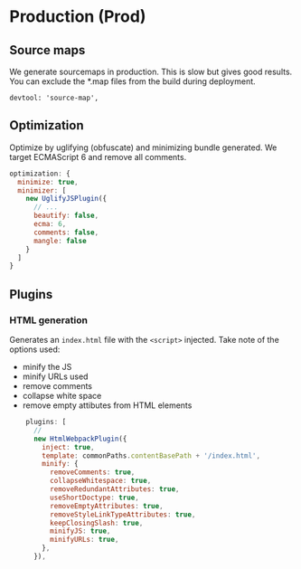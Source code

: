 # Production (Prod)

## Source maps

We generate sourcemaps in production. This is slow but gives good results.
You can exclude the \*.map files from the build during deployment.

`devtool: 'source-map',`

## Optimization

Optimize by uglifying (obfuscate) and minimizing bundle generated.
We target ECMAScript 6 and remove all comments.

```js
optimization: {
  minimize: true,
  minimizer: [
    new UglifyJSPlugin({
      // ...
      beautify: false,
      ecma: 6,
      comments: false,
      mangle: false
    }
  ]
}
```

## Plugins

### HTML generation

Generates an `index.html` file with the `<script>` injected.
Take note of the options used:

- minify the JS
- minify URLs used
- remove comments
- collapse white space
- remove empty attibutes from HTML elements

```js
    plugins: [
      //
      new HtmlWebpackPlugin({
        inject: true,
        template: commonPaths.contentBasePath + '/index.html',
        minify: {
          removeComments: true,
          collapseWhitespace: true,
          removeRedundantAttributes: true,
          useShortDoctype: true,
          removeEmptyAttributes: true,
          removeStyleLinkTypeAttributes: true,
          keepClosingSlash: true,
          minifyJS: true,
          minifyURLs: true,
        },
      }),
```
